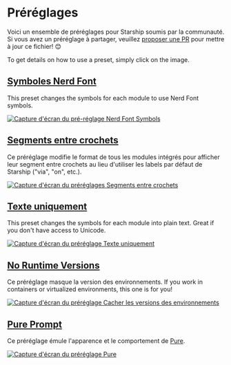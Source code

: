 # Préréglages

Voici un ensemble de préréglages pour Starship soumis par la communauté. Si vous avez un préréglage à partager, veuillez [proposer une PR](https://github.com/starship/starship/edit/master/docs/presets/README.md) pour mettre à jour ce fichier! 😊

To get details on how to use a preset, simply click on the image.

## [Symboles Nerd Font](./nerd-font.md)

This preset changes the symbols for each module to use Nerd Font symbols.

[![Capture d'écran du pré-réglage Nerd Font Symbols](/presets/img/nerd-font-symbols.png "Click to view Nerd Font Symbols preset")](./nerd-font)

## [Segments entre crochets](./bracketed-segments.md)

Ce préréglage modifie le format de tous les modules intégrés pour afficher leur segment entre crochets au lieu d'utiliser les labels par défaut de Starship ("via", "on", etc.).

[![Capture d'écran du préréglages Segments entre crochets](/presets/img/bracketed-segments.png "Click to view Bracketed Segments preset")](./bracketed-segments)

## [Texte uniquement](./plain-text.md)

This preset changes the symbols for each module into plain text. Great if you don't have access to Unicode.

[![Capture d'écran du préréglage Texte uniquement](/presets/img/plain-text-symbols.png "Click to view Plain Text Symbols preset")](./plain-text)

## [No Runtime Versions](./no-runtimes.md)

Ce préréglage masque la version des environnements. If you work in containers or virtualized environments, this one is for you!

[![Capture d'écran du préréglage Cacher les versions des environnements](/presets/img/no-runtime-versions.png "Click to view No Runtime Versions preset")](./no-runtimes)

## [Pure Prompt](./pure-preset.md)

Ce préréglage émule l'apparence et le comportement de [Pure](https://github.com/sindresorhus/pure).

[![Capture d'écran du préréglage Pure](/presets/img/pure-preset.png "Click to view Pure Prompt preset")](./pure-preset)
